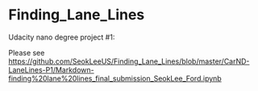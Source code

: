 # Finding_Lane_Lines
Udacity nano degree project #1:

Please see https://github.com/SeokLeeUS/Finding_Lane_Lines/blob/master/CarND-LaneLines-P1/Markdown-finding%20lane%20lines_final_submission_SeokLee_Ford.ipynb

